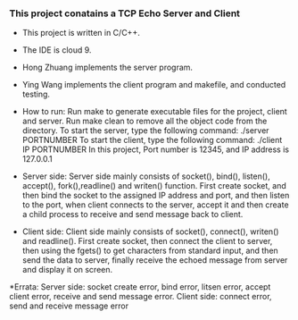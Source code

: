 ### This project conatains a TCP Echo Server and Client
 
* This project is written in C/C++.

* The IDE is cloud 9.

* Hong Zhuang implements the server program.
* Ying Wang implements the client program and makefile, and conducted testing.

* How to run:
Run make to generate executable files for the project, client and server. Run make clean to remove all the 
object code from the directory. 
To start the server, type the following command: ./server PORTNUMBER
To start the client, type the following command: ./client IP PORTNUMBER
In this project, Port number is 12345, and IP address is 127.0.0.1

* Server side:
Server side mainly consists of socket(), bind(), listen(), accept(), fork(),readline() and writen() function.
First create socket, and then bind the socket to the assigned IP address and port, and then listen to the port, when client connects 
to the server, accept it and then create a child process to receive and send message back to client.

* Client side:
Client side mainly consists of socket(), connect(), writen() and readline().
First create socket, then connect the client to server, then using the fgets() to get characters from standard input, and then 
send the data to server, finally receive the echoed message from server and display it on screen.


*Errata:
Server side: socket create error, bind error, litsen error, accept client error, receive and send message error.
Client side: connect error, send and receive message error